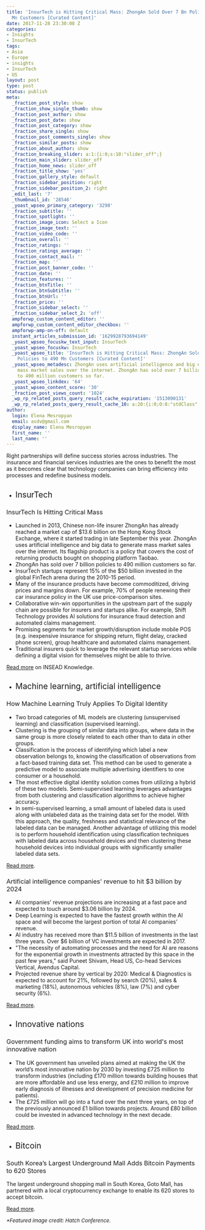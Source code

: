 ```yaml
---
title: 'InsurTech is Hitting Critical Mass: ZhongAn Sold Over 7 Bn Policies to 490
  Mn Customers [Curated Content]'
date: 2017-11-28 23:30:08 Z
categories:
- Insights
- InsurTech
tags:
- Asia
- Europe
- insights
- InsurTech
- US
layout: post
type: post
status: publish
meta:
  _fraction_post_style: show
  _fraction_show_single_thumb: show
  _fraction_post_author: show
  _fraction_post_date: show
  _fraction_post_category: show
  _fraction_share_single: show
  _fraction_post_comments_single: show
  _fraction_similar_posts: show
  _fraction_about_author: show
  _fraction_breaking_slider: a:1:{i:0;s:10:"slider_off";}
  _fraction_main_slider: slider_off
  _fraction_home_news: slider_off
  _fraction_title_show: 'yes'
  _fraction_gallery_style: default
  _fraction_sidebar_position: right
  _fraction_sidebar_position_2: right
  _edit_last: '7'
  _thumbnail_id: '28546'
  _yoast_wpseo_primary_category: '3298'
  _fraction_subtitle: ''
  _fraction_spotlight: ''
  _fraction_image_icon: Select a Icon
  _fraction_image_text: ''
  _fraction_video_code: ''
  _fraction_overall: ''
  _fraction_ratings: ''
  _fraction_ratings_average: ''
  _fraction_contact_mail: ''
  _fraction_map: ''
  _fraction_post_banner_code: ''
  _fraction_date: ''
  _fraction_features: ''
  _fraction_btnTitle: ''
  _fraction_btnSubtitle: ''
  _fraction_btnUrl: ''
  _fraction_price: ''
  _fraction_sidebar_select: ''
  _fraction_sidebar_select_2: 'off'
  ampforwp_custom_content_editor: ''
  ampforwp_custom_content_editor_checkbox: ''
  ampforwp-amp-on-off: default
  instant_articles_submission_id: '1629928793694149'
  _yoast_wpseo_focuskw_text_input: InsurTech
  _yoast_wpseo_focuskw: InsurTech
  _yoast_wpseo_title: 'InsurTech is Hitting Critical Mass: ZhongAn Sold Over 7 Bn
    Policies to 490 Mn Customers [Curated Content]'
  _yoast_wpseo_metadesc: ZhongAn uses artificial intelligence and big data to generate
    mass market sales over the internet. ZhongAn has sold over 7 billion policies
    to 490 million customers so far.
  _yoast_wpseo_linkdex: '64'
  _yoast_wpseo_content_score: '30'
  _fraction_post_views_count: '1024'
  _wp_rp_related_posts_query_result_cache_expiration: '1513090131'
  _wp_rp_related_posts_query_result_cache_10: a:20:{i:0;O:8:"stdClass":2:{s:7:"post_id";s:5:"27641";s:5:"score";s:18:"159.13619010290807";}i:1;O:8:"stdClass":2:{s:7:"post_id";s:5:"26876";s:5:"score";s:18:"157.24960044196155";}i:2;O:8:"stdClass":2:{s:7:"post_id";s:5:"28400";s:5:"score";s:18:"146.38518796226288";}i:3;O:8:"stdClass":2:{s:7:"post_id";s:5:"25375";s:5:"score";s:16:"93.0459107331128";}i:4;O:8:"stdClass":2:{s:7:"post_id";s:5:"28030";s:5:"score";s:17:"83.77732783041859";}i:5;O:8:"stdClass":2:{s:7:"post_id";s:5:"25126";s:5:"score";s:17:"79.34035478110385";}i:6;O:8:"stdClass":2:{s:7:"post_id";s:5:"25739";s:5:"score";s:16:"75.2526323113882";}i:7;O:8:"stdClass":2:{s:7:"post_id";s:5:"27588";s:5:"score";s:17:"74.63172230997705";}i:8;O:8:"stdClass":2:{s:7:"post_id";s:5:"25867";s:5:"score";s:17:"73.81300194091097";}i:9;O:8:"stdClass":2:{s:7:"post_id";s:5:"28144";s:5:"score";s:17:"70.62103825309958";}i:10;O:8:"stdClass":2:{s:7:"post_id";s:5:"27460";s:5:"score";s:16:"69.5495234368667";}i:11;O:8:"stdClass":2:{s:7:"post_id";s:5:"23536";s:5:"score";s:16:"65.0160627684279";}i:12;O:8:"stdClass":2:{s:7:"post_id";s:5:"25965";s:5:"score";s:17:"64.95852766253559";}i:13;O:8:"stdClass":2:{s:7:"post_id";s:5:"23396";s:5:"score";s:18:"63.329994701539285";}i:14;O:8:"stdClass":2:{s:7:"post_id";s:5:"25387";s:5:"score";s:17:"63.23570822333469";}i:15;O:8:"stdClass":2:{s:7:"post_id";s:5:"27409";s:5:"score";s:16:"62.5216756466539";}i:16;O:8:"stdClass":2:{s:7:"post_id";s:5:"25685";s:5:"score";s:18:"62.493387239987364";}i:17;O:8:"stdClass":2:{s:7:"post_id";s:5:"25735";s:5:"score";s:18:"62.448352402157056";}i:18;O:8:"stdClass":2:{s:7:"post_id";s:5:"23199";s:5:"score";s:18:"59.505877415585175";}i:19;O:8:"stdClass":2:{s:7:"post_id";s:5:"25964";s:5:"score";s:17:"59.41630512439415";}}
author:
  login: Elena Mesropyan
  email: asdv@gmail.com
  display_name: Elena Mesropyan
  first_name: ''
  last_name: ''
---
```


<p><span style="font-weight: 400;">Right partnerships will define success stories across industries. The insurance and financial services industries are the ones to benefit the most as it becomes clear that technology companies can bring efficiency into processes and redefine business models.</span></p>
<ul>
<li style="font-weight: 400;">
<h2><span style="font-weight: 400;">InsurTech</span></h2>
</li>
</ul>
<h3><span style="font-weight: 400;">InsurTech Is Hitting Critical Mass</span></h3>
<ul>
<li style="font-weight: 400;"><span style="font-weight: 400;">Launched in 2013, Chinese non-life insurer ZhongAn has already reached a market cap of $13.6 billion on the Hong Kong Stock Exchange, where it started trading in late September this year. ZhongAn uses artificial intelligence and big data to generate mass market sales over the internet. Its flagship product is a policy that covers the cost of returning products bought on shopping platform Taobao.</span></li>
<li style="font-weight: 400;"><span style="font-weight: 400;">ZhongAn has sold over 7 billion policies to 490 million customers so far. </span></li>
<li style="font-weight: 400;"><span style="font-weight: 400;">InsurTech startups represent 15% of the $50 billion invested in the global FinTech arena during the 2010-15 period.</span></li>
<li style="font-weight: 400;"><span style="font-weight: 400;">Many of the insurance products have become commoditized, driving prices and margins down. For example, 70% of people renewing their car insurance policy in the UK use price-comparison sites. </span></li>
<li style="font-weight: 400;"><span style="font-weight: 400;">Collaborative win-win opportunities in the upstream part of the supply chain are possible for insurers and startups alike. For example, Shift Technology provides AI solutions for insurance fraud detection and automated claims management. </span></li>
<li style="font-weight: 400;"><span style="font-weight: 400;">Promising segments for market growth/disruption include mobile POS (e.g. inexpensive insurance for shipping return, flight delay, cracked phone screen), group healthcare and automated claims management. </span></li>
<li style="font-weight: 400;"><span style="font-weight: 400;">Traditional insurers quick to leverage the relevant startup services while defining a digital vision for themselves might be able to thrive.</span></li>
</ul>
<p><a href="https://knowledge.insead.edu/blog/insead-blog/insurtech-is-hitting-critical-mass-7791"><span style="font-weight: 400;">Read more</span></a><span style="font-weight: 400;"> on INSEAD Knowledge.</span></p>
<ul>
<li style="font-weight: 400;">
<h2><span style="font-weight: 400;">Machine learning, artificial intelligence</span></h2>
</li>
</ul>
<h3><span style="font-weight: 400;">How Machine Learning Truly Applies To Digital Identity</span></h3>
<ul>
<li style="font-weight: 400;"><span style="font-weight: 400;">Two broad categories of ML models are clustering (unsupervised learning) and classification (supervised learning). </span></li>
<li style="font-weight: 400;"><span style="font-weight: 400;">Clustering is the grouping of similar data into groups, where data in the same group is more closely related to each other than to data in other groups. </span></li>
<li style="font-weight: 400;"><span style="font-weight: 400;">Classification is the process of identifying which label a new observation belongs to, knowing the classification of observations from a fact-based training data set. This method can be used to generate a predictive model to associate multiple advertising identifiers to one consumer or a household. </span></li>
<li style="font-weight: 400;"><span style="font-weight: 400;">The most effective digital identity solution comes from utilizing a hybrid of these two models. Semi-supervised learning leverages advantages from both clustering and classification algorithms to achieve higher accuracy. </span></li>
<li style="font-weight: 400;"><span style="font-weight: 400;">In semi-supervised learning, a small amount of labeled data is used along with unlabeled data as the training data set for the model. With this approach, the quality, freshness and statistical relevance of the labeled data can be managed. Another advantage of utilizing this model is to perform household identification using classification techniques with labeled data across household devices and then clustering these household devices into individual groups with significantly smaller labeled data sets.</span></li>
</ul>
<p><a href="https://www.forbes.com/sites/forbestechcouncil/2017/11/27/how-machine-learning-truly-applies-to-digital-identity/#35dd37277f2b"><span style="font-weight: 400;">Read more</span></a><span style="font-weight: 400;">.</span></p>
<h3><span style="font-weight: 400;">Artificial intelligence companies' revenue to hit $3 billion by 2024</span></h3>
<ul>
<li style="font-weight: 400;"><span style="font-weight: 400;">AI companies' revenue projections are increasing at a fast pace and expected to touch around $3.06 billion by 2024. </span></li>
<li style="font-weight: 400;"><span style="font-weight: 400;">Deep Learning is expected to have the fastest growth within the AI space and will become the largest portion of total AI companies’ revenue.</span></li>
<li style="font-weight: 400;"><span style="font-weight: 400;">AI industry has received more than $11.5 billion of investments in the last three years. Over $6 billion of VC investments are expected in 2017.</span></li>
<li style="font-weight: 400;"><span style="font-weight: 400;">"The necessity of automating processes and the need for AI are reasons for the exponential growth in investments attracted by this space in the past few years," said Puneet Shivam, Head US, Co-head Services Vertical, Avendus Capital.</span></li>
<li style="font-weight: 400;"><span style="font-weight: 400;">Projected revenue share by vertical by 2020: Medical &amp; Diagnostics is expected to account for 21%, followed by search (20%), sales &amp; marketing (18%), autonomous vehicles (8%), law (7%) and cyber security (6%).</span></li>
</ul>
<p><a href="http://www.firstpost.com/business/artificial-intelligence-cos-revenue-to-hit-3-bn-by-2024-says-report-deep-learning-to-have-fastest-growth-4229265.html"><span style="font-weight: 400;">Read more</span></a><span style="font-weight: 400;">.</span></p>
<ul>
<li style="font-weight: 400;">
<h2><span style="font-weight: 400;">Innovative nations</span></h2>
</li>
</ul>
<h3><span style="font-weight: 400;">Government funding aims to transform UK into world's most innovative nation</span></h3>
<ul>
<li style="font-weight: 400;"><span style="font-weight: 400;">The UK government has unveiled plans aimed at making the UK the world’s most innovative nation by 2030 by investing £725 million to transform industries (including £170 million towards building houses that are more affordable and use less energy, and £210 million to improve early diagnosis of illnesses and development of precision medicine for patients).</span></li>
<li style="font-weight: 400;"><span style="font-weight: 400;">The £725 million will go into a fund over the next three years, on top of the previously announced £1 billion towards projects. Around £80 billion could be invested in advanced technology in the next decade.</span></li>
</ul>
<p><a href="http://www.dailymail.co.uk/wires/pa/article-5120925/Government-funding-aims-transform-UK-world-s-innovative-nation.html"><span style="font-weight: 400;">Read more</span></a><span style="font-weight: 400;">.</span></p>
<ul>
<li style="font-weight: 400;">
<h2><span style="font-weight: 400;">Bitcoin</span></h2>
</li>
</ul>
<h3><span style="font-weight: 400;">South Korea’s Largest Underground Mall Adds Bitcoin Payments to 620 Stores</span></h3>
<p><span style="font-weight: 400;">The largest underground shopping mall in South Korea, Goto Mall, has partnered with a local cryptocurrency exchange to enable its 620 stores to accept bitcoin. </span></p>
<p><a href="https://news.bitcoin.com/south-korea-underground-mall-bitcoin-payments-stores/"><span style="font-weight: 400;">Read more</span></a><span style="font-weight: 400;">.</span></p>
<p><span style="font-size: 10pt;"><i><span style="font-weight: 400;">*Featured image credit: Hatch Conference.</span></i></span></p>
